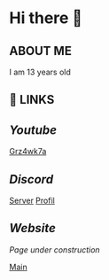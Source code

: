 # Hi there 👋

## **ABOUT ME**

I am 13 years old

## 📌 **LINKS**

## *Youtube*
[Grz4wk7a](https://www.youtube.com/channel/UC02-0dnbN7qM1rNjB_vy-Qw)

## *Discord*
[Server](https://discord.gg/GBkpVpPKSp)
[Profil](https://discord.com/users/850647239475068973)

## *Website*
*Page under construction*

[Main](https://grz4wk7a.ct8.pl/)
